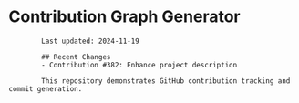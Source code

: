 # Contribution Graph Generator
            
            Last updated: 2024-11-19
            
            ## Recent Changes
            - Contribution #382: Enhance project description
            
            This repository demonstrates GitHub contribution tracking and commit generation.
        